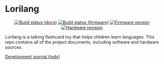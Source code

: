 # Lorilang
<div align="center">

[![Build status (docs)](https://img.shields.io/github/actions/workflow/status/Otter-and-Seal/lorilang/build_docs.yml?label=build%20(docs)&style=flat-square)](https://github.com/Otter-and-Seal/lorilang/actions/workflows/build_docs.yml)
[![Build status (firmware)](https://img.shields.io/github/actions/workflow/status/Otter-and-Seal/lorilang/build_fw.yml?label=build%20(fw)&style=flat-square)](https://github.com/Otter-and-Seal/lorilang/actions)
[![Firmware version](https://img.shields.io/badge/fw%20version-pre--alpha-blue?style=flat-square)](https://github.com/Otter-and-Seal/lorilang/releases)
[![Hardware revision](https://img.shields.io/badge/hw%20revision-pvt-blue?style=flat-square)](https://www.google.com)

</div>

Lorilang is a talking flashcard toy that helps children learn languages. This repo contains all of the project documents, including software and hardware sources.

[Development journal (todo)](https://www.google.com)